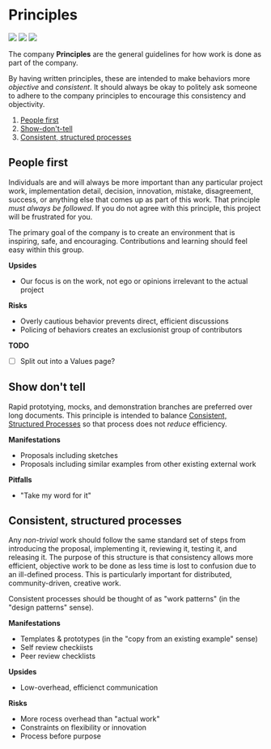 # Principles


![](https://img.shields.io/badge/status-draft-930) 
![](https://img.shields.io/badge/version-v0.1.0-930)
![](https://img.shields.io/badge/feedback-welcome!-1a1)

The company **Principles** are the general guidelines for how work is done as part of the company. 

By having written principles, these are intended to make behaviors more _objective_ and _consistent_.  It should always be okay to politely ask someone to adhere to the company principles to encourage this consistency and objectivity.


1. [People first](#people-first)
1. [Show-don't-tell](#show-dont-tell)
1. [Consistent, structured processes](#consistent-structured-processes)

## People first

Individuals are and will always be more important than any particular project work, implementation detail, decision, innovation, mistake, disagreement, success, or anything else that comes up as part of this work.  That principle _must always be followed_.  If you do not agree with this principle, this project will be frustrated for you.

The primary goal of the company is to create an environment that is inspiring, safe, and encouraging. Contributions and learning should feel easy within this group.


**Upsides**

* Our focus is on the work, not ego or opinions irrelevant to the actual project

**Risks**

* Overly cautious behavior prevents direct, efficient discussions
* Policing of behaviors creates an exclusionist group of contributors


**TODO**

* [ ] Split out into a Values page?


## Show don't tell

Rapid prototying, mocks, and demonstration branches are preferred over long documents.  This principle is intended to balance [Consistent, Structured Processes](#consistent-structured-processes) so that process does not _reduce_ efficiency.

**Manifestations**

* Proposals including sketches
* Proposals including similar examples from other existing external work

**Pitfalls**

* "Take my word for it"


## Consistent, structured processes

Any _non-trivial_ work should follow the same standard set of steps from introducing the proposal, implementing it, reviewing it, testing it, and releasing it. The purpose of this structure is that consistency allows more efficient, objective work to be done as less time is lost to confusion due to an ill-defined process. This is particularly important for distributed, community-driven, creative work.

Consistent processes should be thought of as "work patterns" (in the "design patterns" sense). 

**Manifestations**

* Templates & prototypes (in the "copy from an existing example" sense)
* Self review checkiists
* Peer review checklists

**Upsides**

* Low-overhead, efficienct communication

**Risks**

* More rocess overhead than "actual work"
* Constraints on flexibility or innovation
* Process before purpose




